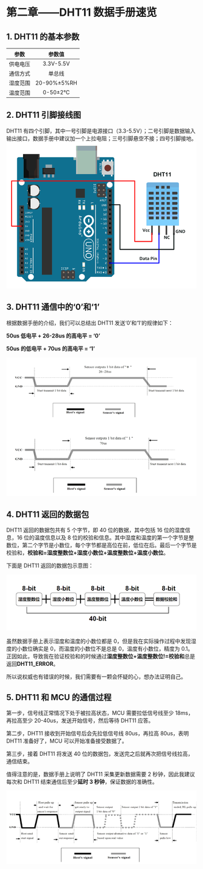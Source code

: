# 第二章——DHT11 数据手册速览

## 1. DHT11 的基本参数

|   参数   |   参数值    |
| :------: | :---------: |
| 供电电压 |  3.3V-5.5V  |
| 通信方式 |   单总线    |
| 湿度范围 | 20-90%±5%RH |
| 温度范围 |  0-50±2°C   |

## 2. DHT11 引脚接线图

DHT11 有四个引脚，其中一号引脚是电源接口（3.3-5.5V）；二号引脚是数据输入输出接口，数据手册中建议加一个上拉电阻；三号引脚悬空不接；四号引脚接地。
![接线图](Images/2-1.png)

## 3. DHT11 通信中的‘0’和‘1’

根据数据手册的介绍，我们可以总结出 DHT11 发送‘0’和‘1’的规律如下：

**50us 低电平 + 26-28us 的高电平 = ‘0’**

**50us 的低电平 + 70us 的高电平 = ‘1’**

![数据‘0’和’1‘](Images/2-2.png)

## 4. DHT11 返回的数据包

DHT11 返回的数据包共有 5 个字节，即 40 位的数据，其中包括 16 位的湿度信息，16 位的温度信息以及 8 位的校验和信息。其中湿度和温度的第一个字节是整数位，第二个字节是小数位，每个字节都是高位在前，低位在后。最后一个字节是校验和，**校验和=湿度整数位+湿度小数位+温度整数位+温度小数位**。

下面是 DHT11 返回的数据包示意图：

![DHT11数据格式](Images/2-3.png)

虽然数据手册上表示湿度和温度的小数位都是 0，但是我在实际操作过程中发现湿度的小数位确实是 0，而温度的小数位不是总是 0，温度有小数位，精度为 0.1。正因如此，导致我在验证校验和的时候通过**湿度整数位+温度整数位!=校验和**总是返回**DHT11_ERROR**。

所以说权威也有错误的时候，我们需要有一颗会怀疑的心，想办法证明自己。

## 5. DHT11 和 MCU 的通信过程

第一步，信号线正常情况下处于被拉高状态，MCU 需要拉低信号线至少 18ms，再拉高至少 20-40us，发送开始信号，然后等待 DHT11 应答。

第二步，DHT11 接收到开始信号后会先拉低信号线 80us，再拉高 80us，表明 DHT11 准备好了，MCU 可以开始准备接受数据了。

第三步，接着 DHT11 将发送 40 位的数据包，发送完之后就再次把信号线拉高，通信结束。

值得注意的是，数据手册上说明了 DHT11 采集更新数据需要 2 秒钟，因此我建议每次和 DHT11 结束通信后至少**延时 3 秒钟**，保证数据的准确性。

![DHT11和MCU的通信过程](Images/2-4.png)
